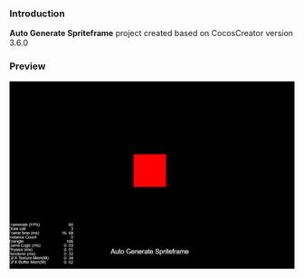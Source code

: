 ### Introduction
**Auto Generate Spriteframe** project created based on CocosCreator version 3.6.0 

### Preview
![image](../../../image/202203/2022030543.png)